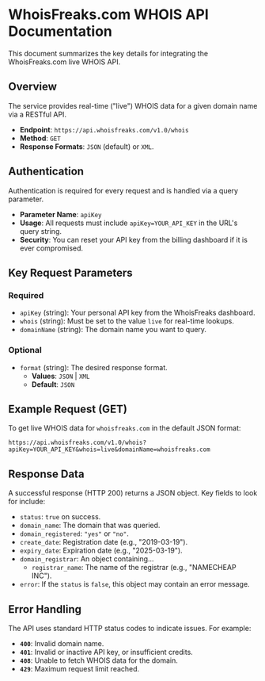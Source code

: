 # WhoisFreaks.com WHOIS API Documentation

This document summarizes the key details for integrating the WhoisFreaks.com live WHOIS API.

## Overview

The service provides real-time ("live") WHOIS data for a given domain name via a RESTful API.

-   **Endpoint**: `https://api.whoisfreaks.com/v1.0/whois`
-   **Method**: `GET`
-   **Response Formats**: `JSON` (default) or `XML`.

## Authentication

Authentication is required for every request and is handled via a query parameter.

-   **Parameter Name**: `apiKey`
-   **Usage**: All requests must include `apiKey=YOUR_API_KEY` in the URL's query string.
-   **Security**: You can reset your API key from the billing dashboard if it is ever compromised.

## Key Request Parameters

### Required

-   `apiKey` (string): Your personal API key from the WhoisFreaks dashboard.
-   `whois` (string): Must be set to the value `live` for real-time lookups.
-   `domainName` (string): The domain name you want to query.

### Optional

-   `format` (string): The desired response format.
    -   **Values**: `JSON` | `XML`
    -   **Default**: `JSON`

## Example Request (GET)

To get live WHOIS data for `whoisfreaks.com` in the default JSON format:

```
https://api.whoisfreaks.com/v1.0/whois?apiKey=YOUR_API_KEY&whois=live&domainName=whoisfreaks.com
```

## Response Data

A successful response (HTTP 200) returns a JSON object. Key fields to look for include:

-   `status`: `true` on success.
-   `domain_name`: The domain that was queried.
-   `domain_registered`: `"yes"` or `"no"`.
-   `create_date`: Registration date (e.g., "2019-03-19").
-   `expiry_date`: Expiration date (e.g., "2025-03-19").
-   `domain_registrar`: An object containing...
    -   `registrar_name`: The name of the registrar (e.g., "NAMECHEAP INC").
-   `error`: If the `status` is `false`, this object may contain an error message.

## Error Handling

The API uses standard HTTP status codes to indicate issues. For example:

-   **`400`**: Invalid domain name.
-   **`401`**: Invalid or inactive API key, or insufficient credits.
-   **`408`**: Unable to fetch WHOIS data for the domain.
-   **`429`**: Maximum request limit reached.